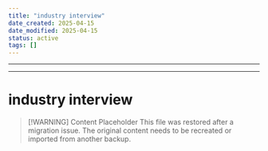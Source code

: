 ```yaml
---
title: "industry interview"
date_created: 2025-04-15
date_modified: 2025-04-15
status: active
tags: []
---
```


---

---

# industry interview

> [\!WARNING] Content Placeholder
> This file was restored after a migration issue. The original content needs to be recreated or imported from another backup.

